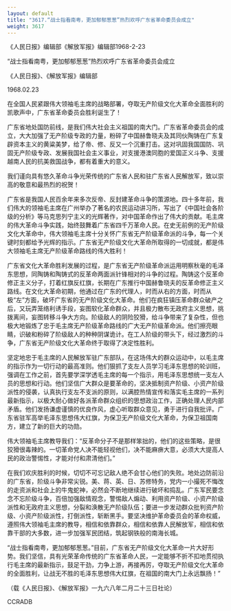 ```yaml
---
layout: default
title: "3617.“战士指看南粤，更加郁郁葱葱”热烈欢呼广东省革命委员会成立"
weight: 3617
---
```


《人民日报》编辑部《解放军报》编辑部1968-2-23

“战士指看南粤，更加郁郁葱葱”热烈欢呼广东省革命委员会成立

《人民日报》、《解放军报》编辑部

1968.02.23

在全国人民紧跟伟大领袖毛主席的战略部署，夺取无产阶级文化大革命全面胜利的凯歌声中，广东省革命委员会胜利诞生了！

广东省地处国防前线，是我们伟大社会主义祖国的南大门。广东省革命委员会的成立，大大加强了无产阶级专政的力量，粉碎了中国赫鲁晓夫及其同伙陶铸在广东复辟资本主义的黄粱美梦，给了帝、修、反又一个沉重打击。这对巩固我国国防、巩固无产阶级专政、发展我国社会主义事业，对支援港澳同胞的爱国正义斗争、支援越南人民的抗美救国战争，都有着重大的意义。

我们谨向具有悠久革命斗争光荣传统的广东省人民和驻广东省人民解放军，致以崇高的敬意和最热烈的祝贺！

广东省是我国人民百余年来多次反帝、反封建革命斗争的策源地。四十多年前，我们伟大的领袖毛主席在广州举办了著名的农民运动讲习所，写出了《中国社会各阶级的分析》等马克思列宁主义的光辉著作，对中国革命作出了伟大的贡献。毛主席的伟大革命斗争实践，始终鼓舞着广东省四千万革命人民。在史无前例的无产阶级文化大革命中，伟大领袖毛主席十分关怀广东省无产阶级革命派的斗争，每一个关键时刻都给予光辉的指示。广东省无产阶级文化大革命所取得的一切成就，都是伟大领袖毛主席无产阶级革命路线的伟大胜利！

广东省文化大革命胜利发展的过程，是广东省无产阶级革命派运用明察秋毫的毛泽东思想，同陶铸和陶铸式的反革命两面派针锋相对的斗争的过程。陶铸这个反革命修正主义分子，打着红旗反红旗，长期在广东推行中国赫鲁晓夫的反革命修正主义路线。在文化大革命初期，他通过在广东的代理人，时而从右的方面，时而从极“左”方面，破坏广东省的无产阶级文化大革命。他们在疯狂镇压革命群众破产之后，又玩弄笼络利诱手段，妄图软化革命群众，并且极力散布无政府主义思想，挑拨离间，妄图转移斗争大方向。阶级敌人的阴险狡猾，给斗争带来了复杂性，但也极大地锻炼了忠于毛主席无产阶级革命路线的广大无产阶级革命派。他们擦亮眼睛，识破和粉碎了阶级敌人的种种阴谋诡计。在工人阶级的带头下，经过激烈的斗争，广东省无产阶级文化大革命终于取得了决定性胜利。

坚定地忠于毛主席的人民解放军驻广东部队，在这场伟大的群众运动中，以毛主席的指示作为一切行动的最高准则。他们狠抓了支左人员学习毛泽东思想的轮训班，强调在工作之前，首先要学深学透毛主席的每一个指示，用毛泽东思想统一支左人员的思想和行动。他们坚信广大群众是要革命的，坚决抵制资产阶级、小资产阶级派性的侵袭，认真执行支左不支派的原则，以满腔热情宣传和落实毛主席的一系列最新指示，以极大耐心做好各派革命群众组织的思想政治工作，正确处理人民内部矛盾。他们发扬谦虚谨慎的优良作风，虚心听取群众意见，勇于进行自我批评。广东省驻军高举毛泽东思想伟大红旗，为保卫无产阶级文化大革命，为保卫祖国南方，建立了新的巨大的功勋。

伟大领袖毛主席教导我们：“反革命分子不是那样笨拙的，他们的这些策略，是很狡猾很毒辣的。一切革命党人决不能轻视他们，决不能麻痹大意，必须大大提高人民的政治警惕性，才能对付和肃清他们。”

在我们欢庆胜利的时候，切切不可忘记敌人绝不会甘心他们的失败。地处边防前沿的广东省，阶级斗争非常尖锐。美、蒋、英、日、苏修特务，党内一小撮死不悔改的走资派和社会上的牛鬼蛇神，必然会不断地继续进行破坏和捣乱。广东军民要念念不忘阶级斗争，百倍加强敌情观念，警惕敌人煽动、利用资产阶级、小资产阶级派性和无政府主义思想，分裂和涣散无产阶级队伍；要进一步发动群众批判资产阶级、小资产阶级派性，打倒派性，斩断黑手。要坚决维护革命委员会的革命权威，遵照伟大领袖毛主席的教导，相信和依靠群众，相信和依靠人民解放军，相信和依靠干部的大多数，进一步加强军民团结，筑起钢铁般的南海长城。

“战士指看南粤，更加郁郁葱葱。”目前，广东省无产阶级文化大革命一片大好形势。我们坚信，具有光荣革命传统的广东省革命人民，一定能够不折不扣地贯彻执行毛主席的最新指示，鼓足干劲，力争上游，再接再厉，夺取无产阶级文化大革命的全面胜利，让战无不胜的毛泽东思想伟大红旗，在祖国的南大门上永远飘扬！”

（载《人民日报》、《解放军报》一九六八年二月二十三日社论）

CCRADB

